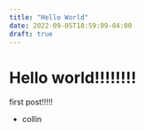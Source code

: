 ```yaml
---
title: "Hello World"
date: 2022-09-05T18:59:09-04:00
draft: true
---
```


# Hello world!!!!!!!!

first post!!!!!

- collin